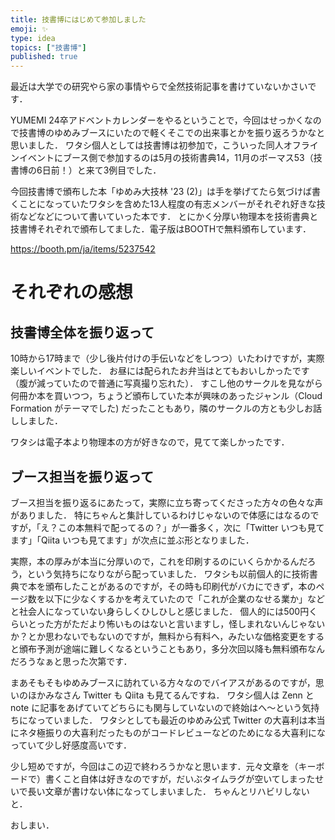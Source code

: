 ```yaml
---
title: 技書博にはじめて参加しました
emoji: ✨
type: idea
topics: ["技書博"]
published: true
---
```

最近は大学での研究やら家の事情やらで全然技術記事を書けていないかさいです．

YUMEMI 24卒アドベントカレンダーをやるということで，今回はせっかくなので技書博のゆめみブースにいたので軽くそこでの出来事とかを振り返ろうかなと思いました．
ワタシ個人としては技書博は初参加で，こういった同人オフラインイベントにブース側で参加するのは5月の技術書典14，11月のボーマス53（技書博の6日前！）と来て3例目でした．

今回技書博で頒布した本「ゆめみ大技林 '23 (2)」は手を挙げてたら気づけば書くことになっていたワタシを含めた13人程度の有志メンバーがそれぞれ好きな技術などなどについて書いていった本です．
とにかく分厚い物理本を技術書典と技書博それぞれで頒布してました．電子版はBOOTHで無料頒布しています．

https://booth.pm/ja/items/5237542

# それぞれの感想
## 技書博全体を振り返って

10時から17時まで（少し後片付けの手伝いなどをしつつ）いたわけですが，実際楽しいイベントでした．
お昼には配られたお弁当はとてもおいしかったです（腹が減っていたので普通に写真撮り忘れた）．
すこし他のサークルを見ながら何冊か本を買いつつ，ちょうど頒布していた本が興味のあったジャンル（Cloud Formation がテーマでした) だったこともあり，隣のサークルの方とも少しお話ししました．

ワタシは電子本より物理本の方が好きなので，見てて楽しかったです．

## ブース担当を振り返って

ブース担当を振り返るにあたって，実際に立ち寄ってくださった方々の色々な声がありました．
特にちゃんと集計しているわけじゃないので体感にはなるのですが，「え？この本無料で配ってるの？」が一番多く，次に「Twitter いつも見てます」「Qiita いつも見てます」が次点に並ぶ形となりました．

実際，本の厚みが本当に分厚いので，これを印刷するのにいくらかかるんだろう，という気持ちになりながら配っていました．
ワタシも以前個人的に技術書典で本を頒布したことがあるのですが，その時も印刷代がバカにできず，本のページ数を以下に少なくするかを考えていたので「これが企業のなせる業か」などと社会人になっていない身らしくひしひしと感じました．
個人的には500円くらいとった方がただより怖いものはないと言いますし，怪しまれないんじゃないか？とか思わないでもないのですが，無料から有料へ，みたいな価格変更をすると頒布予測が途端に難しくなるということもあり，多分次回以降も無料頒布なんだろうなぁと思った次第です．

まあそもそもゆめみブースに訪れている方々なのでバイアスがあるのですが，思いのほかみなさん Twitter も Qiita も見てるんですね．
ワタシ個人は Zenn と note に記事をあげていてどちらにも関与していないので終始はへ～という気持ちになっていました．
ワタシとしても最近のゆめみ公式 Twitter の大喜利は本当にネタ極振りの大喜利だったものがコードレビューなどのためになる大喜利になっていて少し好感度高いです．

少し短めですが，今回はこの辺で終わろうかなと思います．元々文章を（キーボードで）書くこと自体は好きなのですが，だいぶタイムラグが空いてしまったせいで長い文章が書けない体になってしまいました．
ちゃんとリハビリしないと．

おしまい．